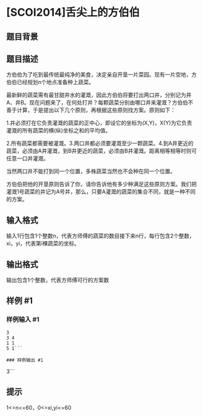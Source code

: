 # [SCOI2014]舌尖上的方伯伯

## 题目背景



## 题目描述

方伯伯为了吃到最传统最纯净的美食，决定亲自开垦一片菜园。现有一片空地，方伯伯已经规划n个地点准备种上蔬菜。

最新鲜的蔬菜需有最甘甜井水的灌溉，因此方伯伯将要打出两口井，分别记为井A、井B。现在问题来了，在何处打井？每颗蔬菜分别由哪口井来灌溉？方伯伯不善于计算，于是提出以下几个原则，再根据这些原则找方案。原则如下：

1.井必须打在它负责灌溉的蔬菜的正中心，即设它的坐标为(X,Y)，X(Y)为它负责灌溉的所有蔬菜的横(纵)坐标之和的平均值。

2.所有蔬菜都需要被灌溉。3.两口井都必须要灌溉至少一颗蔬菜。4.到A井更近的蔬菜，必须由A井灌溉，到B井更近的蔬菜，必须由B井灌溉。距离相等相等时则可任意一口井灌溉。

当然两口井不能打到同一个位置，多株蔬菜当然也不会种在同一个位置。

方伯伯把他的开垦原则告诉了你，请你告诉他有多少种满足这些原则方案。我们把灌溉1号蔬菜的井记为A号井，那么，只要A灌溉的蔬菜的集合不同，就是一种不同的方案。


## 输入格式

输入1行包含1个整数n，代表方师傅的蔬菜的数目接下来n行，每行包含2个整数，xi，yi，代表第i棵蔬菜的坐标。


## 输出格式

输出包含1个整数，代表方师傅可行的方案数


## 样例 #1

### 样例输入 #1
```
3
3 4
1 1
5 1```

### 样例输出 #1

```
3```

## 提示

1<=n<=60，0<=xi,yi<=60

